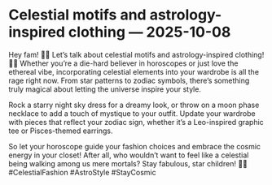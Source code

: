 # Celestial motifs and astrology-inspired clothing — 2025-10-08

Hey fam! 🌌✨ Let’s talk about celestial motifs and astrology-inspired clothing! 🌙🔮 Whether you’re a die-hard believer in horoscopes or just love the ethereal vibe, incorporating celestial elements into your wardrobe is all the rage right now. From star patterns to zodiac symbols, there’s something truly magical about letting the universe inspire your style. 

Rock a starry night sky dress for a dreamy look, or throw on a moon phase necklace to add a touch of mystique to your outfit. Update your wardrobe with pieces that reflect your zodiac sign, whether it’s a Leo-inspired graphic tee or Pisces-themed earrings. 

So let your horoscope guide your fashion choices and embrace the cosmic energy in your closet! After all, who wouldn’t want to feel like a celestial being walking among us mere mortals? Stay fabulous, star children! 💫🔥 #CelestialFashion #AstroStyle #StayCosmic